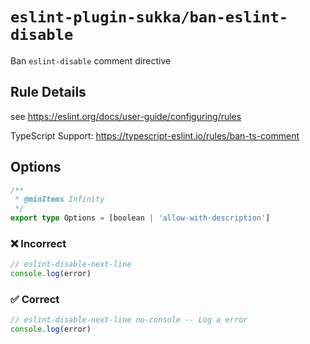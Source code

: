 # `eslint-plugin-sukka/ban-eslint-disable`

Ban `eslint-disable` comment directive

## Rule Details

see <https://eslint.org/docs/user-guide/configuring/rules>

TypeScript Support: <https://typescript-eslint.io/rules/ban-ts-comment>

## Options

```ts
/**
 * @minItems Infinity
 */
export type Options = [boolean | 'allow-with-description']
```
<!-- end options -->
### :x: Incorrect
```ts
// eslint-disable-next-line
console.log(error)
```
### :white_check_mark: Correct
```ts
// eslint-disable-next-line no-console -- Log a error
console.log(error)
```
